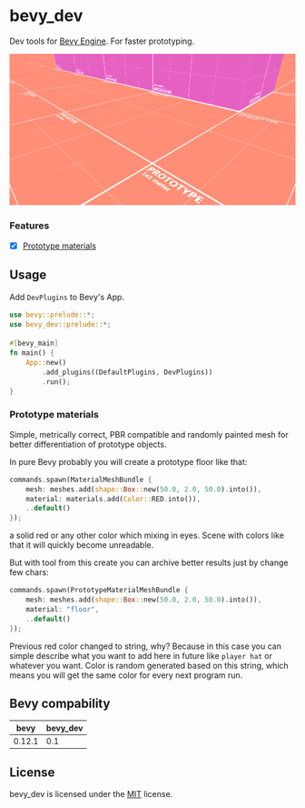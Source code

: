 # bevy_dev
Dev tools for [Bevy Engine](https://bevyengine.org/). For faster prototyping.

![Showcase](/images/showcase.webp)

### Features
- [x] [Prototype materials](#prototype-materials)

## Usage
Add `DevPlugins` to Bevy's App.
```rust
use bevy::prelude::*;
use bevy_dev::prelude::*;

#[bevy_main]
fn main() {
    App::new()
        .add_plugins((DefaultPlugins, DevPlugins))
        .run();
}
```

### Prototype materials
Simple, metrically correct, PBR compatible and randomly painted mesh for better differentiation of prototype objects.

In pure Bevy probably you will create a prototype floor like that:
```rust
commands.spawn(MaterialMeshBundle {
    mesh: meshes.add(shape::Box::new(50.0, 2.0, 50.0).into()),
    material: materials.add(Color::RED.into()),
    ..default()
});
```
a solid red or any other color which mixing in eyes. Scene with colors like that it will quickly become unreadable.

But with tool from this create you can archive better results just by change few chars:
```rust
commands.spawn(PrototypeMaterialMeshBundle {
    mesh: meshes.add(shape::Box::new(50.0, 2.0, 50.0).into()),
    material: "floor",
    ..default()
});
```
Previous red color changed to string, why? Because in this case you can simple describe what you want to add here in future like `player hat` or whatever you want. Color is random generated based on this string, which means you will get the same color for every next program run.

## Bevy compability
| bevy   | bevy_dev |
|--------|---------------|
| 0.12.1 | 0.1           |

## License
bevy_dev is licensed under the [MIT](/LICENSE) license.
